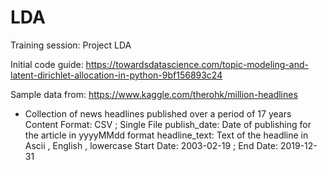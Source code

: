 # LDA
Training session: Project LDA

Initial code guide: https://towardsdatascience.com/topic-modeling-and-latent-dirichlet-allocation-in-python-9bf156893c24

Sample data from: https://www.kaggle.com/therohk/million-headlines
 - Collection of news headlines published over a period of 17 years
Content
Format: CSV ; Single File
publish_date: Date of publishing for the article in yyyyMMdd format
headline_text: Text of the headline in Ascii , English , lowercase
Start Date: 2003-02-19 ; End Date: 2019-12-31
